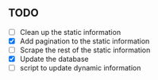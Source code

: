 ## TODO
- [ ] Clean up the static information
- [X] Add pagination to the static information
- [ ] Scrape the rest of the static information
- [X] Update the database
- [ ] script to update dynamic information